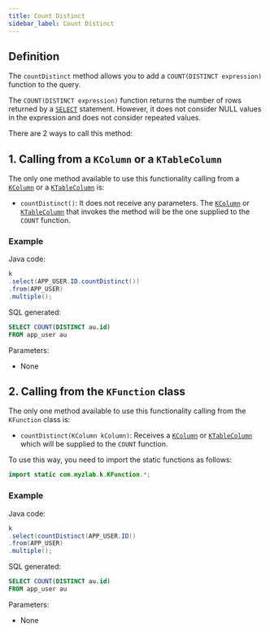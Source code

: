 ```yaml
---
title: Count Distinct
sidebar_label: Count Distinct
---
```


## Definition

The `countDistinct` method allows you to add a `COUNT(DISTINCT expression)` function to the query. 

The `COUNT(DISTINCT expression)` function returns the number of rows returned by a [`SELECT`](/docs/select-statement/select/introduction) statement. However, it does not consider NULL values in the expression and does not consider repeated values.

There are 2 ways to call this method:

## 1. Calling from a `KColumn` or a `KTableColumn`

The only one method available to use this functionality calling from a [`KColumn`](/docs/select-statement/select/introduction#2-kcolumn) or a [`KTableColumn`](/docs/select-statement/select/introduction#1-ktablecolumn) is:

- `countDistinct()`: It does not receive any parameters. The [`KColumn`](/docs/select-statement/select/introduction#2-kcolumn) or [`KTableColumn`](/docs/select-statement/select/introduction#1-ktablecolumn) that invokes the method will be the one supplied to the `COUNT` function.

### Example

Java code:

```java
k
.select(APP_USER.ID.countDistinct())
.from(APP_USER)
.multiple();
```

SQL generated:

```sql
SELECT COUNT(DISTINCT au.id)
FROM app_user au
```

Parameters:

- None

## 2. Calling from the `KFunction` class

The only one method available to use this functionality calling from the `KFunction` class is:

- `countDistinct(KColumn kColumn)`: Receives a [`KColumn`](/docs/select-statement/select/introduction#2-kcolumn) or [`KTableColumn`](/docs/select-statement/select/introduction#1-ktablecolumn) which will be supplied to the `COUNT` function.

To use this way, you need to import the static functions as follows:

```java
import static com.myzlab.k.KFunction.*;
```

### Example

Java code:

```java
k
.select(countDistinct(APP_USER.ID))
.from(APP_USER)
.multiple();
```

SQL generated:

```sql
SELECT COUNT(DISTINCT au.id)
FROM app_user au
```

Parameters:

- None